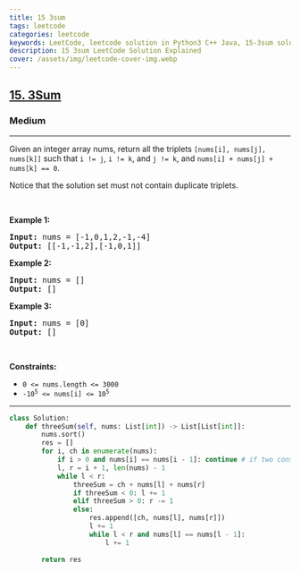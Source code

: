 ```yaml
---
title: 15 3sum
tags: leetcode
categories: leetcode
keywords: LeetCode, leetcode solution in Python3 C++ Java, 15-3sum solution
description: 15 3sum LeetCode Solution Explained
cover: /assets/img/leetcode-cover-img.webp
---
```



<h2><a href="https://leetcode.com/problems/3sum/">15. 3Sum</a></h2><h3>Medium</h3><hr><div><p>Given an integer array nums, return all the triplets <code>[nums[i], nums[j], nums[k]]</code> such that <code>i != j</code>, <code>i != k</code>, and <code>j != k</code>, and <code>nums[i] + nums[j] + nums[k] == 0</code>.</p>

<p>Notice that the solution set must not contain duplicate triplets.</p>

<p>&nbsp;</p>
<p><strong>Example 1:</strong></p>
<pre><strong>Input:</strong> nums = [-1,0,1,2,-1,-4]
<strong>Output:</strong> [[-1,-1,2],[-1,0,1]]
</pre><p><strong>Example 2:</strong></p>
<pre><strong>Input:</strong> nums = []
<strong>Output:</strong> []
</pre><p><strong>Example 3:</strong></p>
<pre><strong>Input:</strong> nums = [0]
<strong>Output:</strong> []
</pre>
<p>&nbsp;</p>
<p><strong>Constraints:</strong></p>

<ul>
	<li><code>0 &lt;= nums.length &lt;= 3000</code></li>
	<li><code>-10<sup>5</sup> &lt;= nums[i] &lt;= 10<sup>5</sup></code></li>
</ul>
</div>

---




```python
class Solution:
    def threeSum(self, nums: List[int]) -> List[List[int]]:
        nums.sort()
        res = []
        for i, ch in enumerate(nums):
            if i > 0 and nums[i] == nums[i - 1]: continue # if two consecutive elelments are same then for the first same nums[i] < l < r one res if added. so no need to add same repeted res.
            l, r = i + 1, len(nums) - 1
            while l < r:
                threeSum = ch + nums[l] + nums[r]
                if threeSum < 0: l += 1
                elif threeSum > 0: r -= 1
                else:
                    res.append([ch, nums[l], nums[r]])
                    l += 1
                    while l < r and nums[l] == nums[l - 1]: 
                        l += 1
        
        return res
```
